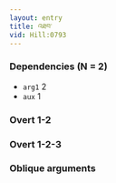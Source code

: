 ```yaml
---
layout: entry
title: འཐབ་
vid: Hill:0793
---
```

### Dependencies (N = 2)
* `arg1` 2
* `aux` 1


### Overt 1-2


### Overt 1-2-3


### Oblique arguments

